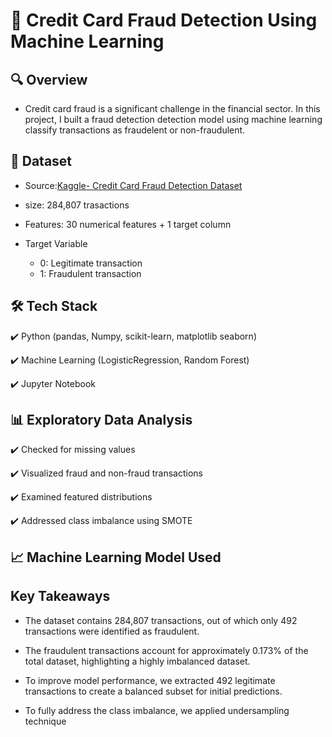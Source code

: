# :rocket: Credit Card Fraud Detection Using Machine Learning 

## :mag: Overview
- Credit card fraud is a significant challenge in the financial sector. In this project, I built a fraud detection detection model using machine learning classify transactions as fraudelent or non-fraudulent.

## 📂 Dataset
- Source:[Kaggle- Credit Card Fraud Detection Dataset](https://www.kaggle.com/datasets/whenamancodes/fraud-detection)
  

- size: 284,807 trasactions
  
  
- Features: 30 numerical features + 1 target column
  
  
- Target Variable
    - 0: Legitimate transaction
    - 1: Fraudulent transaction
      
 
## 🛠️  Tech Stack
✔️ Python (pandas, Numpy, scikit-learn, matplotlib seaborn)


✔️ Machine Learning (LogisticRegression, Random Forest)


✔️ Jupyter Notebook

## 📊 Exploratory Data Analysis
 ✔️ Checked for missing values

 
✔️ Visualized fraud and non-fraud transactions


  ✔️ Examined featured distributions


 ✔️ Addressed class imbalance using SMOTE



## 📈 Machine Learning Model Used



## Key Takeaways

- The dataset contains 284,807 transactions, out of which only 492 transactions were identified as fraudulent.

  
- The fraudulent transactions account for approximately 0.173% of the total dataset, highlighting a highly imbalanced dataset.

  
- To improve model performance, we extracted 492 legitimate transactions to create a balanced subset for initial predictions.


- To fully address the class imbalance, we applied undersampling technique
